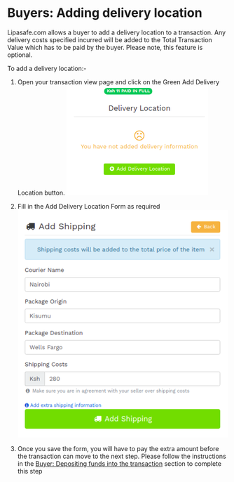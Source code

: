 # Buyers: Adding delivery location
Lipasafe.com allows a buyer to add a delivery location to a transaction. Any delivery costs  specified  incurred will be added to the Total Transaction Value which has to be paid by the buyer. Please note, this feature is optional.

To add a delivery location:-

1. Open your transaction view page and click on the Green Add Delivery Location button.
![](../images/add-delivery.png)
 
2. Fill in the Add Delivery Location Form as required <br>
![](../images/delivery-form.png)

3. Once you save the form, you will have to pay the extra amount before the transaction can move to the next step. Please follow the instructions in the [Buyer: Depositing funds into the transaction](/using-lipasafe/depositing-funds) section to complete this step